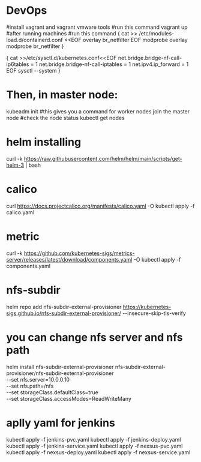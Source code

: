 # DevOps

#install vagrant and vagrant vmware tools
#run this command
vagrant up
#after running machines
#run this command
{
cat >> /etc/modules-load.d/containerd.conf <<EOF
overlay
br_netfilter
EOF
modprobe overlay
modprobe br_netfilter
}

{
cat >>/etc/sysctl.d/kubernetes.conf<<EOF
net.bridge.bridge-nf-call-ip6tables = 1
net.bridge.bridge-nf-call-iptables = 1
net.ipv4.ip_forward = 1
EOF
sysctl --system
}

# Then, in master node:
kubeadm init
#this gives you a command for worker nodes join the master node
#check the node status
kubectl get nodes

# helm installing
curl -k https://raw.githubusercontent.com/helm/helm/main/scripts/get-helm-3 | bash

# calico
curl https://docs.projectcalico.org/manifests/calico.yaml -O
kubectl apply -f calico.yaml

# metric
curl -k https://github.com/kubernetes-sigs/metrics-server/releases/latest/download/components.yaml -O
kubectl apply -f components.yaml

# nfs-subdir
helm repo add nfs-subdir-external-provisioner https://kubernetes-sigs.github.io/nfs-subdir-external-provisioner/ --insecure-skip-tls-verify

# you can change nfs server and nfs path
helm install nfs-subdir-external-provisioner nfs-subdir-external-provisioner/nfs-subdir-external-provisioner \
    --set nfs.server=10.0.0.10 \
    --set nfs.path=/nfs \
    --set storageClass.defaultClass=true \
    --set storageClass.accessModes=ReadWriteMany
    

# aplly yaml for jenkins 
kubectl apply -f jenkins-pvc.yaml
kubectl apply -f jenkins-deploy.yaml
kubectl apply -f jenkins-service.yaml
kubectl apply -f nexsus-pvc.yaml
kubectl apply -f nexsus-deploy.yaml
kubectl apply -f nexsus-service.yaml

